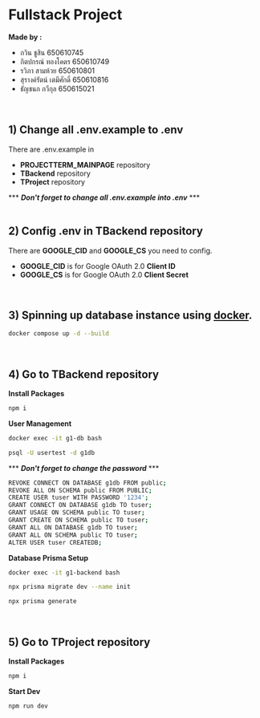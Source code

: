 # Fullstack Project

**Made by :**

- กวิน ชูสิน 650610745
- กิตปกรณ์ ทองโคตร 650610749
- รวิภา สามห้วย 650610801
- สุรางค์รัตน์ เตมีศักดิ์ 650610816
- ธัญชนก กวีกุล 650615021
<br/>

## 1) Change all .env.example to .env

There are .env.example in 
- **PROJECTTERM_MAINPAGE** repository
- **TBackend** repository
- **TProject** repository

*** ***Don't forget to change all .env.example into .env*** ***
<br/>
<br/>

## 2) Config .env in TBackend repository

There are **GOOGLE_CID** and **GOOGLE_CS** you need to config.
- **GOOGLE_CID** is for Google OAuth 2.0 **Client ID**
- **GOOGLE_CS** is for Google OAuth 2.0 **Client Secret**
<br/>

## 3) Spinning up database instance using [docker](https://hub.docker.com/).

```bash
docker compose up -d --build
```
<br/>

## 4) Go to TBackend repository

**Install Packages**

```bash
npm i
```

**User Management**

```bash
docker exec -it g1-db bash
```

```bash
psql -U usertest -d g1db
```
*** ***Don't forget to change the password*** ***

```bash
REVOKE CONNECT ON DATABASE g1db FROM public;
REVOKE ALL ON SCHEMA public FROM PUBLIC;
CREATE USER tuser WITH PASSWORD '1234';
GRANT CONNECT ON DATABASE g1db TO tuser;
GRANT USAGE ON SCHEMA public TO tuser;
GRANT CREATE ON SCHEMA public TO tuser;
GRANT ALL ON DATABASE g1db TO tuser;
GRANT ALL ON SCHEMA public TO tuser;
ALTER USER tuser CREATEDB;
```

**Database Prisma Setup**
```bash
docker exec -it g1-backend bash
```

```bash
npx prisma migrate dev --name init
```

```bash
npx prisma generate
```
<br/>

## 5) Go to TProject repository

**Install Packages**

```bash
npm i
```

**Start Dev**

```bash
npm run dev
```
<br/>
